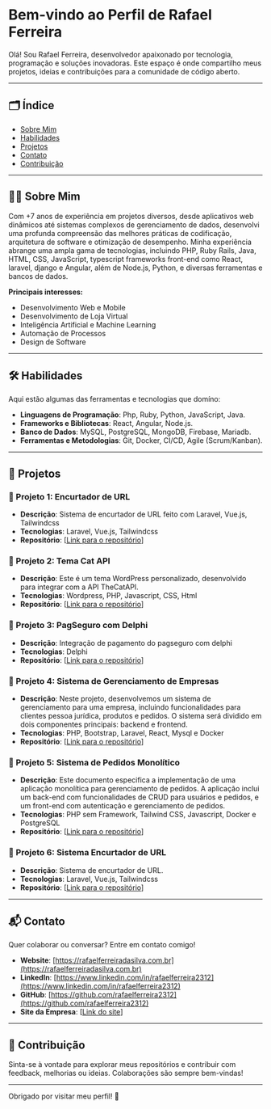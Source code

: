 # Bem-vindo ao Perfil de Rafael Ferreira

Olá! Sou Rafael Ferreira, desenvolvedor apaixonado por tecnologia, programação e soluções inovadoras. Este espaço é onde compartilho meus projetos, ideias e contribuições para a comunidade de código aberto. 

---

## 🗂️ Índice

- [Sobre Mim](#sobre-mim)
- [Habilidades](#habilidades)
- [Projetos](#projetos)
- [Contato](#contato)
- [Contribuição](#contribuição)

---

## 🧑‍💻 Sobre Mim

Com +7 anos de experiência em projetos diversos, desde aplicativos web dinâmicos até sistemas complexos de gerenciamento de dados, desenvolvi uma profunda compreensão das melhores práticas de codificação, arquitetura de software e otimização de desempenho. Minha experiência abrange uma ampla gama de tecnologias, incluindo PHP, Ruby Rails, Java, HTML, CSS, JavaScript, typescript frameworks front-end como React, laravel, django e Angular, além de Node.js, Python, e diversas ferramentas e bancos de dados. 

**Principais interesses:**
- Desenvolvimento Web e Mobile
- Desenvolvimento de Loja Virtual
- Inteligência Artificial e Machine Learning
- Automação de Processos
- Design de Software

---

## 🛠️ Habilidades

Aqui estão algumas das ferramentas e tecnologias que domíno:

- **Linguagens de Programação**: Php, Ruby, Python, JavaScript, Java.
- **Frameworks e Bibliotecas**: React, Angular, Node.js.
- **Banco de Dados**: MySQL, PostgreSQL, MongoDB, Firebase, Mariadb.
- **Ferramentas e Metodologias**: Git, Docker, CI/CD, Agile (Scrum/Kanban).

---

## 🚀 Projetos

### 🌟 Projeto 1: Encurtador de URL
- **Descrição**: Sistema de encurtador de URL feito com Laravel, Vue.js, Tailwindcss
- **Tecnologias**: Laravel, Vue.js, Tailwindcss
- **Repositório**: [[Link para o repositório](https://github.com/rafaelferreira2312/sistema-shortlink)]

### 🌟 Projeto 2: Tema Cat API
- **Descrição**: Este é um tema WordPress personalizado, desenvolvido para integrar com a API TheCatAPI.
- **Tecnologias**: Wordpress, PHP, Javascript, CSS, Html
- **Repositório**: [[Link para o repositório](https://github.com/rafaelferreira2312/tema-wordpress-cat-api)]

### 🌟 Projeto 3: PagSeguro com Delphi
- **Descrição**: Integração de pagamento do pagseguro com delphi
- **Tecnologias**: Delphi
- **Repositório**: [[Link para o repositório](https://github.com/rafaelferreira2312/pagamento-delphi-pagseguro)]

### 🌟 Projeto 4: Sistema de Gerenciamento de Empresas
- **Descrição**: Neste projeto, desenvolvemos um sistema de gerenciamento para uma empresa, incluindo funcionalidades para clientes pessoa jurídica, produtos e pedidos. O sistema será dividido em dois componentes principais: backend e frontend.
- **Tecnologias**: PHP, Bootstrap, Laravel, React, Mysql e Docker
- **Repositório**: [[Link para o repositório](https://github.com/rafaelferreira2312/teste-excellent)]

### 🌟 Projeto 5: Sistema de Pedidos Monolítico
- **Descrição**: Este documento especifica a implementação de uma aplicação monolítica para gerenciamento de pedidos. A aplicação inclui um back-end com funcionalidades de CRUD para usuários e pedidos, e um front-end com autenticação e gerenciamento de pedidos.
- **Tecnologias**: PHP sem Framework, Tailwind CSS, Javascript, Docker e PostgreSQL
- **Repositório**: [[Link para o repositório](https://github.com/rafaelferreira2312/sistema-pedido-monolitico)]

### 🌟 Projeto 6: Sistema Encurtador de URL
- **Descrição**: Sistema de encurtador de URL.
- **Tecnologias**: Laravel, Vue.js, Tailwindcss
- **Repositório**: [[Link para o repositório](https://github.com/rafaelferreira2312/sistema-shortlink)]

---

## 📬 Contato

Quer colaborar ou conversar? Entre em contato comigo!

- **Website**: [https://rafaelferreiradasilva.com.br](https://rafaelferreiradasilva.com.br)
- **LinkedIn**: [https://www.linkedin.com/in/rafaelferreira2312](https://www.linkedin.com/in/rafaelferreira2312)
- **GitHub**: [https://github.com/rafaelferreira2312](https://github.com/rafaelferreira2312)
- **Site da Empresa**: [[Link do site](https://vancouvertec.com.br)]
---

## 🤝 Contribuição

Sinta-se à vontade para explorar meus repositórios e contribuir com feedback, melhorias ou ideias. Colaborações são sempre bem-vindas!

---

Obrigado por visitar meu perfil! 🚀
